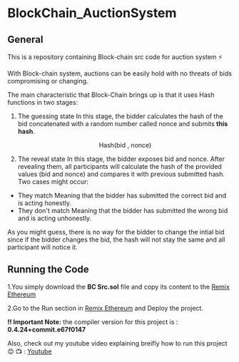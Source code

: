 # BlockChain_AuctionSystem
## General
This is a repository containing Block-chain src code for auction system ⚡️

With Block-chain system, auctions can be easily hold with no threats of bids compromising or changing. 

The main characteristic that Block-Chain brings up is that it uses Hash functions in two stages:
1. The guessing state
In this stage, the bidder calculates the hash of the bid concatenated with a random number called nonce and submits **this hash**.

    <div align="center">Hash(bid , nonce)</div>
2. The reveal state
In this stage, the bidder exposes bid and nonce. After revealing them, all participants will calculate the hash of the provided values (bid and nonce) and compares it with previous submitted hash. Two cases might occur: 
* They match
Meaning that the bidder has submitted the correct bid and is acting honestly.
* They don't match
Meaning that the bidder has submitted the wrong bid and is acting unhonestly.


As you might guess, there is no way for the bidder to change the intial bid since if the bidder changes the bid, the hash will not stay the same and all participant will notice it.

## Running the Code
1.You simply download the **BC Src.sol** file and copy its content to the [Remix Ethereum](https://remix.ethereum.org/#optimize=false&evmVersion=null&version=soljson-v0.6.6+commit.6c089d02.js&appVersion=0.7.7)

2.Go to the Run section in [Remix Ethereum](https://remix.ethereum.org/#optimize=false&evmVersion=null&version=soljson-v0.6.6+commit.6c089d02.js&appVersion=0.7.7) and Deploy the project.

**‼️ Important Note:** the compiler version for this project is : **0.4.24+commit.e67f0147**

Also, check out my youtube video explaining breifly how to run this project 😊 📺 : [Youtube](https://youtu.be/q-t4NOFGC7k)
